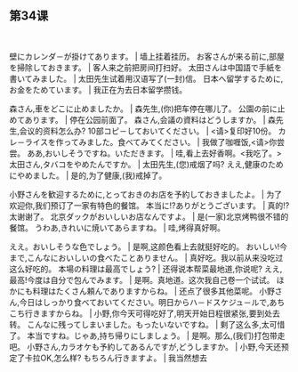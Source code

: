 ## 第34课
 

壁にカレンダ－が掛けてあります。  |  墙上挂着挂历。
お客さんが来る前に,部屋を掃除しておきます。  |  客人来之前把房间打扫好。
太田さんは中国語で手紙を書いてみました。  |  太田先生试着用汉语写了(一封)信。
日本へ留学するために,お金をためています。  |  我正在为去日本留学攒钱。


森さん,車をどこに止めましたか。  |  森先生,(你)把车停在哪儿了。
公園の前に止めてあります。  |  停在公园前面了。
森さん,会議の資料はどうしますか。  |  森先生,会议的资料怎么办?
10部コピ－しておいてください。  |  <请>复印好10份。
カレ－ライスを作ってみました。食べてみてください。  |  我做了咖喱饭,<请>你尝尝。
ああ,おいしそうですね。いただきます。  |  哇,看上去好香啊。<我吃了。>
太田さん,タバコをやめたんですか。  |  太田先生,(您)戒烟了吗?
ええ,健康のためにやめました。  |  是的,为了健康,(我)戒掉了。


小野さんを歓迎するために,とっておきのお店を予約しておきましたよ。  |  为了欢迎你,我们预订了一家有特色的餐馆。
本当に!?ありがとうございます。  |  真的!?太谢谢了。
北京ダックがおいしいお店なんですよ。  |  是(一家)北京烤鸭很不错的餐馆。
うわあ,きれいに焼いてあらますね。  |  哇,烤得真好啊。


ええ。おいしそうな色でしょう。  |  是啊,这颜色看上去就挺好吃的。
おいしい!今まで,こんなにおいしいの食べたことありません。  |  真好吃。我以前从来没吃过这么好吃的。
本場の料理は最高でしょう?  |  还得说本帮菜最地道,你说呢?
ええ,最高!今度は自分で包んでみます。  |  是啊。真地道。这次我自己卷一个试试。
ほかにも料理はたくさん頼んでありますからね。  |  还点了很多其他菜呢。
小野さん,今日はしっかり食べておいてください。明日からハ－ドスケジュ－ルで,あちこち行きますからね。  |  小野,你今天可得吃好了,明天开始日程很紧张,要到处去转。
こんなに残ってしまいました。もったいないですね。  |  剩了这么多,太可惜了。
本当ですね。じゃあ,持ち帰りにしましょう。  |  是啊。那么,(我们)打包带走吧。
小野さん,カラオケも予約してあるんですが,どうしますか。  |  小野,今天还预定了卡拉OK,怎么样?
もちろん行きますよ。  |  我当然想去